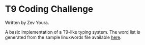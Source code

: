 T9 Coding Challenge
===================

Written by Zev Youra.

A basic implementation of a T9-like typing system. The word list is generated from the sample linuxwords file available [here](http://www.cs.duke.edu/~ola/ap/linuxwords).